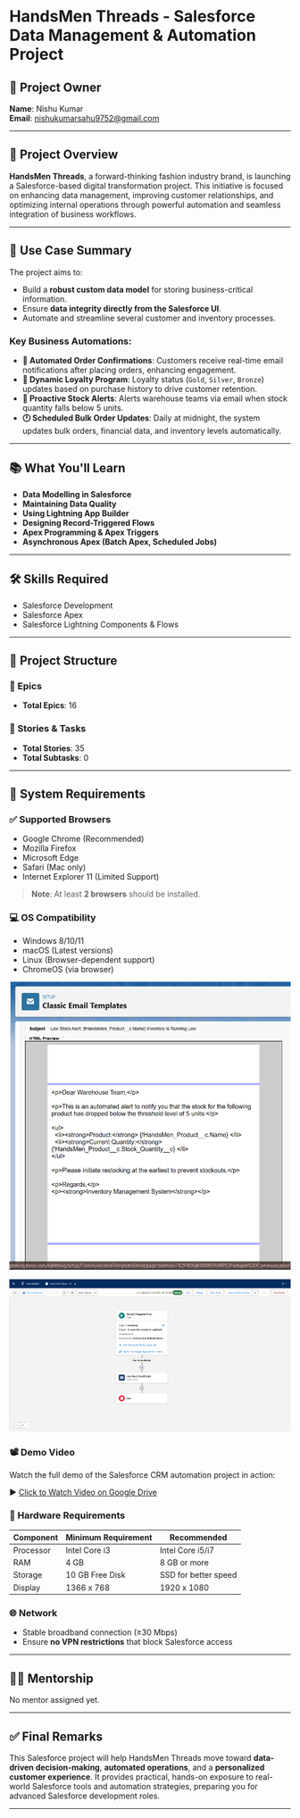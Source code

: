# HandsMen Threads - Salesforce Data Management & Automation Project

## 👤 Project Owner
**Name**: Nishu Kumar  
**Email**: [nishukumarsahu9752@gmail.com](mailto:nishukumarsahu9752@gmail.com)

---

## 🧵 Project Overview

**HandsMen Threads**, a forward-thinking fashion industry brand, is launching a Salesforce-based digital transformation project. This initiative is focused on enhancing data management, improving customer relationships, and optimizing internal operations through powerful automation and seamless integration of business workflows.

---

## 🎯 Use Case Summary

The project aims to:

- Build a **robust custom data model** for storing business-critical information.
- Ensure **data integrity directly from the Salesforce UI**.
- Automate and streamline several customer and inventory processes.

### Key Business Automations:

- **📧 Automated Order Confirmations**: Customers receive real-time email notifications after placing orders, enhancing engagement.
- **🏅 Dynamic Loyalty Program**: Loyalty status (`Gold`, `Silver`, `Bronze`) updates based on purchase history to drive customer retention.
- **🚨 Proactive Stock Alerts**: Alerts warehouse teams via email when stock quantity falls below 5 units.
- **🕛 Scheduled Bulk Order Updates**: Daily at midnight, the system updates bulk orders, financial data, and inventory levels automatically.

---

## 📚 What You'll Learn

- **Data Modelling in Salesforce**
- **Maintaining Data Quality**
- **Using Lightning App Builder**
- **Designing Record-Triggered Flows**
- **Apex Programming & Apex Triggers**
- **Asynchronous Apex (Batch Apex, Scheduled Jobs)**

---

## 🛠️ Skills Required

- Salesforce Development  
- Salesforce Apex  
- Salesforce Lightning Components & Flows  

---

## 🧩 Project Structure

### 📌 Epics
- **Total Epics**: 16

### 📌 Stories & Tasks
- **Total Stories**: 35  
- **Total Subtasks**: 0

---

## 🧪 System Requirements

### ✅ Supported Browsers
- Google Chrome (Recommended)
- Mozilla Firefox
- Microsoft Edge
- Safari (Mac only)
- Internet Explorer 11 (Limited Support)

> **Note**: At least **2 browsers** should be installed.

### 💻 OS Compatibility
- Windows 8/10/11
- macOS (Latest versions)
- Linux (Browser-dependent support)
- ChromeOS (via browser)



![Lead Automation Screenshot](Screenshots/classic_email_template.png)

![Lead Automation Screenshot](Screenshots/stock_alert_flow.png)

### 📽️ Demo Video

Watch the full demo of the Salesforce CRM automation project in action:

▶️ [Click to Watch Video on Google Drive](https://drive.google.com/file/d/1e_k5bHQpoqNDwhM9eMexBTxOgCZN5i9i/view?usp=drive_link)



### 💾 Hardware Requirements
| Component     | Minimum Requirement | Recommended          |
|---------------|---------------------|----------------------|
| Processor     | Intel Core i3       | Intel Core i5/i7     |
| RAM           | 4 GB                | 8 GB or more         |
| Storage       | 10 GB Free Disk     | SSD for better speed |
| Display       | 1366 x 768          | 1920 x 1080          |

### 🌐 Network
- Stable broadband connection (≥30 Mbps)
- Ensure **no VPN restrictions** that block Salesforce access

---

## 🧑‍💼 Mentorship

No mentor assigned yet.

---

## ✅ Final Remarks

This Salesforce project will help HandsMen Threads move toward **data-driven decision-making**, **automated operations**, and a **personalized customer experience**. It provides practical, hands-on exposure to real-world Salesforce tools and automation strategies, preparing you for advanced Salesforce development roles.

---

